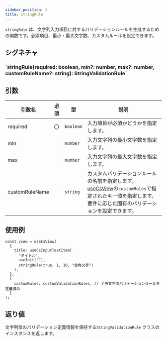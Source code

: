 ```yaml
---
sidebar_position: 2
title: stringRule
---
```


`stringRule` は、文字列入力項目に対するバリデーションルールを生成するための関数です。必須項目、最小・最大文字数、カスタムルールを設定できます。

## シグネチャ

<h3>`stringRule(required: boolean, min?: number, max?: number, customRuleName?: string): StringValidationRule`</h3>

## 引数

| 引数名         | 必須 | 型        | 説明                                                                                                                                                                                      |
| -------------- | ---- | --------- | ----------------------------------------------------------------------------------------------------------------------------------------------------------------------------------------- |
| required       | 〇   | `boolean` | 入力項目が必須かどうかを指定します。                                                                                                                                                      |
| min            |      | `number`  | 入力文字列の最小文字数を指定します。                                                                                                                                                      |
| max            |      | `number`  | 入力文字列の最大文字数を指定します。                                                                                                                                                      |
| customRuleName |      | `string`  | カスタムバリデーションルールの名前を指定します。[useCsView](../screen-define/useCsView.md)の`customRules`で指定されたキー値を指定します。要件に応じた固有のバリデーションを設定できます。 |

## 使用例

```tsx
const view = useCsView(
  {
    title: useCsInputTextItem(
      "タイトル",
      useInit(""),
      stringRule(true, 1, 10, "全角文字")
    ),
  },
  {
    customRules: customValidationRules, // 全角文字のバリデーションルールを定義済み
  }
);
```

## 返り値

文字列型のバリデーション定義情報を保持する`StringValidationRule` クラスのインスタンスを返します。
